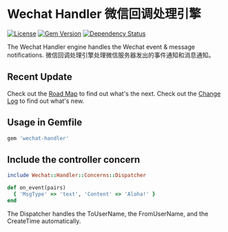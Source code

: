 # Wechat Handler 微信回调处理引擎

[![License](https://img.shields.io/badge/license-MIT-green.svg)](http://opensource.org/licenses/MIT)
[![Gem Version](https://badge.fury.io/rb/wechat-handler.svg)](https://badge.fury.io/rb/wechat-handler)
[![Dependency Status](https://gemnasium.com/badges/github.com/topbitdu/wechat-handler.svg)](https://gemnasium.com/github.com/topbitdu/wechat-handler)

The Wechat Handler engine handles the Wechat event & message notifications. 微信回调处理引擎处理微信服务器发出的事件通知和消息通知。



## Recent Update
Check out the [Road Map](ROADMAP.md) to find out what's the next.
Check out the [Change Log](CHANGELOG.md) to find out what's new.



## Usage in Gemfile
```ruby
gem 'wechat-handler'
```



## Include the controller concern
```ruby
include Wechat::Handler::Concerns::Dispatcher

def on_event(pairs)
  { 'MsgType' => 'text', 'Content' => 'Aloha!' }
end
```

The Dispatcher handles the ToUserName, the FromUserName, and the CreateTime automatically.
